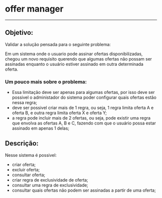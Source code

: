 # offer manager

---

## Objetivo:

Validar a solução pensada para o seguinte problema:

Em um sistema onde o usuario pode assinar ofertas disponibilizadas,
chegou um novo requisito querendo que algumas ofertas não possam ser
assinadas enquanto o usuário estiver assinado em outra determinada oferta.

### Um pouco mais sobre o problema:
- Essa limitação deve ser apenas para algumas ofertas, por isso deve ser possivel o
administador do sistema poder configurar quais ofertas estão nessa regra;
- deve ser possivel criar mais de 1 regra, ou seja, 1 regra limita oferta A e oferta B, 
e outra regra limita oferta X e oferta Y;
- a regra pode incluir mais de 2 ofertas, ou seja, pode existir uma regra que envolva as ofertas A, B e C, fazendo com 
que o usuário possa estar assinado em apenas 1 delas; 

## Descrição:

Nesse sistema é possivel:
- criar oferta;
- excluir oferta;
- consultar oferta;
- criar regra de exclusividade de oferta;
- consultar uma regra de exclusividade;
- consultar quais ofertas não podem ser assinadas a partir de uma oferta;